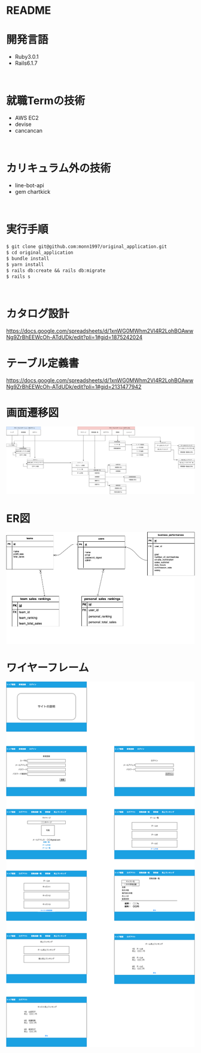 # README

# 開発言語
* Ruby3.0.1
* Rails6.1.7
<br>

# 就職Termの技術
* AWS EC2
* devise
* cancancan
<br>

# カリキュラム外の技術
* line-bot-api
* gem chartkick
<br>

# 実行手順
```
$ git clone git@github.com:monn1997/original_application.git
$ cd original_application
$ bundle install
$ yarn install
$ rails db:create && rails db:migrate
$ rails s
```
<br>

# カタログ設計
https://docs.google.com/spreadsheets/d/1xnWG0MWhm2Vl4R2LohBOAwwNg9ZrBhEEWcOh-ATdUDk/edit?pli=1#gid=1875242024
<br>

# テーブル定義書
https://docs.google.com/spreadsheets/d/1xnWG0MWhm2Vl4R2LohBOAwwNg9ZrBhEEWcOh-ATdUDk/edit?pli=1#gid=2131477942
<br>

# 画面遷移図
![screen](readme/%E7%94%BB%E9%9D%A2%E9%81%B7%E7%A7%BB%E5%9B%B3_screen.drawio%20.png)
<br>

# ER図
![ER](readme/original_app_ER.drawio.png)
<br>

# ワイヤーフレーム
![wire](readme/wire.drawio.png)
<br>

